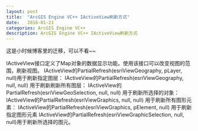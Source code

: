 ```yaml
---
layout: post
title:  "ArcGIS Engine VC++ IActiveView刷新方式"
date:   2016-01-21
categories: ArcGIS Engine VC++
description: ArcGIS Engine VC++ IActiveView刷新方式
---
```


这是小时候博客里的迁移，可以不看~~

IActiveView接口定义了Map对象的数据显示功能。使用该接口可以改变视图的范围，刷新视图。
IActiveView的PartialRefresh(esriViewGeography, pLayer, null)用于刷新指定图层：
IActiveView的PartialRefresh(esriViewGeography, null, null) 用于刷新刷新所有图层：
IActiveView的PartialRefresh(esriViewGeoSelection, null, null) 用于刷新所选择的对象：
IActiveView的PartialRefresh(esriViewGraphics, null, null) 用于刷新所有图形元素：
IActiveView的PartialRefresh(esriViewGraphics, pElement, null) 用于刷新指定图形元素
IActiveView的PartialRefresh(esriViewGraphicSelection, null, null)用于刷新所选择的图元。
